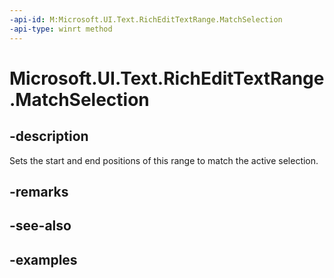 ```yaml
---
-api-id: M:Microsoft.UI.Text.RichEditTextRange.MatchSelection
-api-type: winrt method
---
```


<!-- Method syntax.
public void RichEditTextRange.MatchSelection()
-->

# Microsoft.UI.Text.RichEditTextRange.MatchSelection

## -description

Sets the start and end positions of this range to match the active selection.

## -remarks

## -see-also

## -examples

